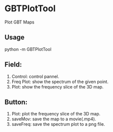 # GBTPlotTool
Plot GBT Maps
## Usage
python -m GBTPlotTool

## Field:
   1. Control: control pannel.
   2. Freq Plot: show the spectrum of the given point.
   3. Plot: show the frequency slice of the 3D map.

## Button: 
   1. Plot: plot the frequency slice of the 3D map.
   2. saveMov: save the map to a movie(.mp4).
   3. saveFreq: save the spectrum plot to a png file.



